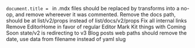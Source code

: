 `document.title = ` in .mdx files should be replaced by transforms into a no-op, and remove whereever it was commented.
Remove the docs path, should be at list/v2/props instead of list/docs/v2/props
Fix all internal links
Remove EditorHome in favor of regular Editor
Mark Kit things with Coming Soon
state/v2 is redirecting to v3
Blog posts web paths should remove the date, use data from filename instead of yaml slug